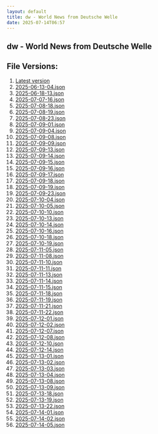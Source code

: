 ```yaml
---
layout: default
title: dw - World News from Deutsche Welle
date: 2025-07-14T06:57
---
```


## dw - World News from Deutsche Welle

<div id="data-chart"></div>
<div id="data-table"></div>
<script>
document.addEventListener('DOMContentLoaded', function(){
  document.getElementById('data-table').textContent = 'This source isn't supported for tables yet.';
});
</script>

## File Versions:
1. [Latest version](./latest.json)
2. [2025-06-13-04.json](./2025-06-13-04.json)
3. [2025-06-18-13.json](./2025-06-18-13.json)
4. [2025-07-07-16.json](./2025-07-07-16.json)
5. [2025-07-08-18.json](./2025-07-08-18.json)
6. [2025-07-08-19.json](./2025-07-08-19.json)
7. [2025-07-08-23.json](./2025-07-08-23.json)
8. [2025-07-09-01.json](./2025-07-09-01.json)
9. [2025-07-09-04.json](./2025-07-09-04.json)
10. [2025-07-09-08.json](./2025-07-09-08.json)
11. [2025-07-09-09.json](./2025-07-09-09.json)
12. [2025-07-09-13.json](./2025-07-09-13.json)
13. [2025-07-09-14.json](./2025-07-09-14.json)
14. [2025-07-09-15.json](./2025-07-09-15.json)
15. [2025-07-09-16.json](./2025-07-09-16.json)
16. [2025-07-09-17.json](./2025-07-09-17.json)
17. [2025-07-09-18.json](./2025-07-09-18.json)
18. [2025-07-09-19.json](./2025-07-09-19.json)
19. [2025-07-09-23.json](./2025-07-09-23.json)
20. [2025-07-10-04.json](./2025-07-10-04.json)
21. [2025-07-10-05.json](./2025-07-10-05.json)
22. [2025-07-10-10.json](./2025-07-10-10.json)
23. [2025-07-10-13.json](./2025-07-10-13.json)
24. [2025-07-10-14.json](./2025-07-10-14.json)
25. [2025-07-10-16.json](./2025-07-10-16.json)
26. [2025-07-10-18.json](./2025-07-10-18.json)
27. [2025-07-10-19.json](./2025-07-10-19.json)
28. [2025-07-11-05.json](./2025-07-11-05.json)
29. [2025-07-11-08.json](./2025-07-11-08.json)
30. [2025-07-11-10.json](./2025-07-11-10.json)
31. [2025-07-11-11.json](./2025-07-11-11.json)
32. [2025-07-11-13.json](./2025-07-11-13.json)
33. [2025-07-11-14.json](./2025-07-11-14.json)
34. [2025-07-11-15.json](./2025-07-11-15.json)
35. [2025-07-11-18.json](./2025-07-11-18.json)
36. [2025-07-11-19.json](./2025-07-11-19.json)
37. [2025-07-11-21.json](./2025-07-11-21.json)
38. [2025-07-11-22.json](./2025-07-11-22.json)
39. [2025-07-12-01.json](./2025-07-12-01.json)
40. [2025-07-12-02.json](./2025-07-12-02.json)
41. [2025-07-12-07.json](./2025-07-12-07.json)
42. [2025-07-12-08.json](./2025-07-12-08.json)
43. [2025-07-12-10.json](./2025-07-12-10.json)
44. [2025-07-12-14.json](./2025-07-12-14.json)
45. [2025-07-13-01.json](./2025-07-13-01.json)
46. [2025-07-13-02.json](./2025-07-13-02.json)
47. [2025-07-13-03.json](./2025-07-13-03.json)
48. [2025-07-13-04.json](./2025-07-13-04.json)
49. [2025-07-13-08.json](./2025-07-13-08.json)
50. [2025-07-13-09.json](./2025-07-13-09.json)
51. [2025-07-13-18.json](./2025-07-13-18.json)
52. [2025-07-13-19.json](./2025-07-13-19.json)
53. [2025-07-13-22.json](./2025-07-13-22.json)
54. [2025-07-14-01.json](./2025-07-14-01.json)
55. [2025-07-14-02.json](./2025-07-14-02.json)
56. [2025-07-14-05.json](./2025-07-14-05.json)
